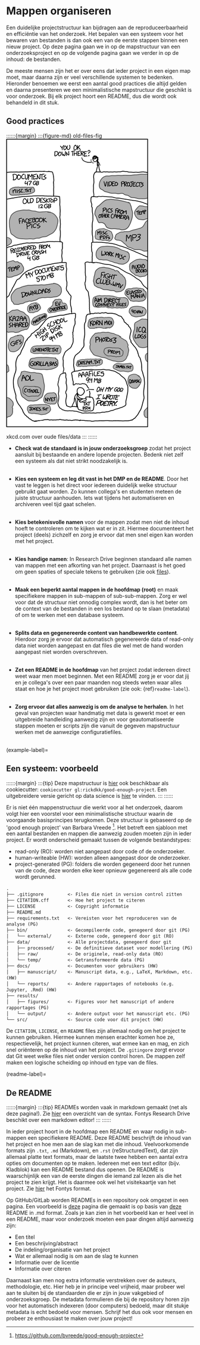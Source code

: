 # Mappen organiseren

Een duidelijke projectstructuur kan bijdragen aan de reproduceerbaarheid en efficiëntie van het onderzoek. Het 
bepalen van een systeem voor het bewaren van bestanden is dan ook een van de eerste stappen binnen een nieuw project. 
Op deze pagina gaan we in op de mapstructuur van een onderzoeksproject en op de volgende pagina gaan we verder in op de
inhoud: de bestanden. 

De meeste mensen zijn het er over eens dat ieder project in een eigen map moet, maar daarna zijn er veel verschillende 
systemen te bedenken. Hieronder benoemen we eerst een aantal good practices die altijd gelden en daarna presenteren we 
een minimalistische mapstructuur die geschikt is voor onderzoek. Bij elk project hoort een README, dus die wordt ook
behandeld in dit stuk.

## Good practices
::::::{margin}
:::{figure-md} old-files-fig
<img src="../figures/xkcd_old_files.png" alt="xkcd">

xkcd.com over oude files/data
:::
::::::
- **Check wat de standaard is in jouw onderzoeksgroep** zodat het project aansluit bij bestaande en andere lopende 
projecten. Bedenk niet zelf een systeem als dat niet strikt noodzakelijk is.
<br><br>

- **Kies een systeem en leg dit vast in het DMP en de README**. Door het vast te leggen is het direct voor iedereen 
duidelijk welke structuur gebruikt gaat worden. Zo kunnen collega's en studenten meteen de juiste structuur aanhouden. 
Iets wat tijdens het automatiseren en archiveren veel tijd gaat schelen.
<br><br>

- **Kies betekenisvolle namen** voor de mappen zodat men niet de inhoud hoeft te controleren om te kijken wat er in zit.
Hiermee documenteert het project (deels) zichzelf en zorg je ervoor dat men snel eigen kan worden met het project.
<br><br>

- **Kies handige namen**: In Research Drive beginnen standaard alle namen van mappen met een afkorting van het project. 
Daarnaast is het goed om geen spaties of speciale tekens te gebruiken (zie ook [files](1_files.md)).
<br><br>

- **Maak een beperkt aantal mappen in de hoofdmap (root)** en maak specifiekere mappen in sub-mappen of sub-sub-mappen. 
Zorg er wel voor dat de structuur niet onnodig complex wordt, dan is het beter om de context van de bestanden in een 
los bestand op te slaan (metadata) of om te werken met een database systeem.
<br><br>

- **Splits data en gegenereerde content van handbewerkte content**. Hierdoor zorg je ervoor dat automatisch 
gegenereerde data of read-only data niet worden aangepast en dat files die wel met de hand worden aangepast niet worden 
overschreven.
<br><br>

- **Zet een README in de hoofdmap** van het project zodat iedereen direct weet waar men moet beginnen. Met een README
zorg je er voor dat jij en je collega's over een paar maanden nog steeds weten waar alles staat en hoe je het project moet
gebruiken (zie ook: {ref}`readme-label`).
<br><br>

- **Zorg ervoor dat alles aanwezig is om de analyse te herhalen**. In het geval van projecten waar handmatig met data is
gewerkt moet er een uitgebreide handleiding aanwezig zijn en voor geautomatiseerde stappen moeten er scripts zijn die
vanuit de gegeven mapstructuur werken met de aanwezige configuratiefiles.
<br><br>

(example-label)=
## Een systeem: voorbeeld

::::::{margin}
:::{tip}
Deze mapstructuur is [hier](https://gitlab.com/Rickdkk/good-enough-project) ook beschikbaar als cookiecutter: `cookiecutter gl:rickdkk/good-enough-project`.
Een uitgebreidere versie gericht op data science is [hier](https://github.com/drivendata/cookiecutter-data-science) te vinden.
:::
::::::

Er is niet één mappenstructuur die werkt voor al het onderzoek, daarom volgt hier een voorstel voor een minimalistische
structuur waarin de voorgaande basisprincipes terugkomen. Deze structuur is gebaseerd op de 'good enough project' van 
Barbara Vreede [^BVreede]. Het betreft een sjabloon met een aantal bestanden en mappen die aanwezig zouden moeten zijn
in ieder project. Er wordt onderscheid gemaakt tussen de volgende bestandstypes:

- read-only (RO): worden niet aangepast door code of de onderzoeker.
- human-writeable (HW): worden alleen aangepast door de onderzoeker.
- project-generated (PG): folders die worden gegeneerd door het runnen van de code, deze worden elke keer opnieuw
gegenereerd als alle code wordt gerunned.

```
.
├── .gitignore         <- Files die niet in version control zitten
├── CITATION.cff       <- Hoe het project te citeren
├── LICENSE            <- Copyright informatie
├── README.md
├── requirements.txt   <- Vereisten voor het reproduceren van de analyse (PG)
├── bin/               <- Gecompileerde code, genegeerd door git (PG)
│   └── external/      <- Externe code, genegeerd door git (RO)
├── data/              <- Alle projectdata, genegeerd door git
│   ├── processed/     <- De definitieve dataset voor modellering (PG)
│   ├── raw/           <- De originele, read-only data (RO)
│   └── temp/          <- Getransformeerde data (PG)
├── docs/              <- Documenten voor gebruikers (HW)
│   ├── manuscript/    <- Manuscript data, e.g., LaTeX, Markdown, etc. (HW)
│   └── reports/       <- Andere rapportages of notebooks (e.g. Jupyter, .Rmd) (HW)
├── results/
│   ├── figures/       <- Figures voor het manuscript of andere rapportages (PG)
│   └── output/        <- Andere output voor het manuscript etc. (PG)
└── src/               <- Source code voor dit project (HW)

```

De `CITATION`, `LICENSE`, en `README` files zijn allemaal nodig om het project te kunnen gebruiken. Hiermee kunnen mensen
erachter komen hoe ze, respectievelijk, het project kunnen citeren, wat ermee kan en mag, en zich snel oriënteren 
op de inhoud van het project. De `.gitingore` zorgt ervoor dat Git weet welke files niet onder version control horen. 
De mappen zelf maken een logische scheiding op inhoud en type van de files.

(readme-label)=
## De README

::::::{margin}
:::{tip}
READMEs worden vaak in markdown gemaakt (net als deze pagina!). Zie [hier](https://www.markdownguide.org/basic-syntax/) 
een overzicht van de syntax. Fontys Research Drive beschikt over een markdown editor!
:::
::::::

In ieder project hoort in de hoofdmap een README en waar nodig in sub-mappen een specifiekere README. Deze README
beschrijft de inhoud van het project en hoe men aan de slag kan met die inhoud.
Veelvoorkomende formats zijn `.txt`, `.md` (Markdown), en `.rst` (reStructuredText), dat zijn allemaal platte text formats, 
maar de laatste twee hebben een aantal extra opties om documenten op te maken. Iedereen met een text editor (bijv. Kladblok)
kan een README bestand dus openen. De README is waarschijnlijk een van de eerste dingen die iemand zal lezen als die het 
project te zien krijgt. Het is daarmee ook wel het visitekaartje van het project. Zie 
[hier](https://connect.fontys.nl/fontysbreed/opo/ResearchDataManagement/Gedeelde%20%20documenten/README%20file%20-%20format.docx)
het Fontys format.

Op GitHub/GitLab worden READMEs in een repository ook omgezet in een pagina. Een voorbeeld is 
[deze](https://github.com/willmcgugan/rich#readme) pagina die gemaakt is op basis van 
[deze](https://raw.githubusercontent.com/willmcgugan/rich/master/README.md) README in .md format. Zoals je kan zien in 
het voorbeeld kan er heel veel in een README, maar voor onderzoek moeten een paar dingen altijd aanwezig zijn:

- Een titel
- Een beschrijving/abstract
- De indeling/organisatie van het project
- Wat er allemaal nodig is om aan de slag te kunnen
- Informatie over de licentie
- Informatie over citeren

Daarnaast kan men nog extra informatie verstrekken over de auteurs, methodologie, etc. Hier heb je in principe veel 
vrijheid, maar probeer wel aan te sluiten bij de standaarden die er zijn in jouw vakgebied of onderzoeksgroep. De 
metadata formulieren die bij de repository horen zijn voor het automatisch indexeren (door computers) bedoeld, maar dit 
stukje metadata is echt bedoeld voor mensen. Schrijf het dus ook voor mensen en probeer ze enthousiast te maken over
jouw project!

[^BVreede]: https://github.com/bvreede/good-enough-project
